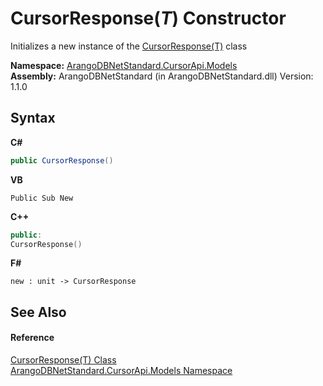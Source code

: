 # CursorResponse(*T*) Constructor 
 

Initializes a new instance of the <a href="ec7c9eef-883a-0a35-8871-b504b0ab7d85">CursorResponse(T)</a> class

**Namespace:**&nbsp;<a href="35799343-7a53-6c3b-95d1-21ff990d1b8b">ArangoDBNetStandard.CursorApi.Models</a><br />**Assembly:**&nbsp;ArangoDBNetStandard (in ArangoDBNetStandard.dll) Version: 1.1.0

## Syntax

**C#**<br />
``` C#
public CursorResponse()
```

**VB**<br />
``` VB
Public Sub New
```

**C++**<br />
``` C++
public:
CursorResponse()
```

**F#**<br />
``` F#
new : unit -> CursorResponse
```


## See Also


#### Reference
<a href="ec7c9eef-883a-0a35-8871-b504b0ab7d85">CursorResponse(T) Class</a><br /><a href="35799343-7a53-6c3b-95d1-21ff990d1b8b">ArangoDBNetStandard.CursorApi.Models Namespace</a><br />